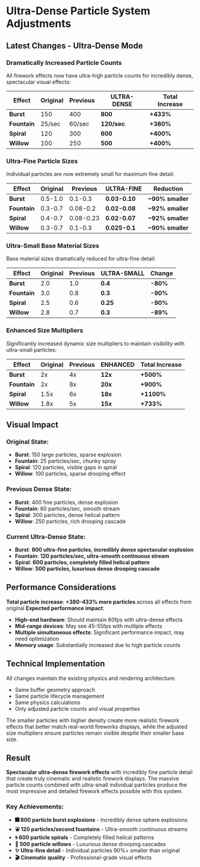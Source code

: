 # Ultra-Dense Particle System Adjustments

## Latest Changes - Ultra-Dense Mode

### Dramatically Increased Particle Counts
All firework effects now have ultra-high particle counts for incredibly dense, spectacular visual effects:

| Effect | Original | Previous | **ULTRA-DENSE** | Total Increase |
|--------|----------|----------|------------------|----------------|
| **Burst** | 150 | 400 | **800** | **+433%** |
| **Fountain** | 25/sec | 60/sec | **120/sec** | **+380%** |
| **Spiral** | 120 | 300 | **600** | **+400%** |
| **Willow** | 100 | 250 | **500** | **+400%** |

### Ultra-Fine Particle Sizes
Individual particles are now extremely small for maximum fine detail:

| Effect | Original | Previous | **ULTRA-FINE** | Reduction |
|--------|----------|----------|-----------------|-----------|
| **Burst** | 0.5-1.0 | 0.1-0.3 | **0.03-0.10** | **~90% smaller** |
| **Fountain** | 0.3-0.7 | 0.08-0.2 | **0.02-0.08** | **~92% smaller** |
| **Spiral** | 0.4-0.7 | 0.08-0.23 | **0.02-0.07** | **~92% smaller** |
| **Willow** | 0.3-0.7 | 0.1-0.3 | **0.025-0.1** | **~90% smaller** |

### Ultra-Small Base Material Sizes
Base material sizes dramatically reduced for ultra-fine detail:

| Effect | Original | Previous | **ULTRA-SMALL** | Change |
|--------|----------|----------|------------------|---------|
| **Burst** | 2.0 | 1.0 | **0.4** | **-80%** |
| **Fountain** | 3.0 | 0.8 | **0.3** | **-90%** |
| **Spiral** | 2.5 | 0.6 | **0.25** | **-90%** |
| **Willow** | 2.8 | 0.7 | **0.3** | **-89%** |

### Enhanced Size Multipliers
Significantly increased dynamic size multipliers to maintain visibility with ultra-small particles:

| Effect | Original | Previous | **ENHANCED** | Total Increase |
|--------|----------|----------|--------------|----------------|
| **Burst** | 2x | 4x | **12x** | **+500%** |
| **Fountain** | 2x | 8x | **20x** | **+900%** |
| **Spiral** | 1.5x | 6x | **18x** | **+1100%** |
| **Willow** | 1.8x | 5x | **15x** | **+733%** |

## Visual Impact

### Original State:
- **Burst**: 150 large particles, sparse explosion
- **Fountain**: 25 particles/sec, chunky spray  
- **Spiral**: 120 particles, visible gaps in spiral
- **Willow**: 100 particles, sparse drooping effect

### Previous Dense State:
- **Burst**: 400 fine particles, dense explosion
- **Fountain**: 60 particles/sec, smooth stream
- **Spiral**: 300 particles, dense helical pattern
- **Willow**: 250 particles, rich drooping cascade

### **Current Ultra-Dense State:**
- **Burst**: **800 ultra-fine particles, incredibly dense spectacular explosion**
- **Fountain**: **120 particles/sec, ultra-smooth continuous stream**
- **Spiral**: **600 particles, completely filled helical pattern**
- **Willow**: **500 particles, luxurious dense drooping cascade**

## Performance Considerations

**Total particle increase**: **+380-433% more particles** across all effects from original
**Expected performance impact**: 
- **High-end hardware**: Should maintain 60fps with ultra-dense effects
- **Mid-range devices**: May see 45-55fps with multiple effects
- **Multiple simultaneous effects**: Significant performance impact, may need optimization
- **Memory usage**: Substantially increased due to high particle counts

## Technical Implementation

All changes maintain the existing physics and rendering architecture:
- Same buffer geometry approach
- Same particle lifecycle management  
- Same physics calculations
- Only adjusted particle counts and visual properties

The smaller particles with higher density create more realistic firework effects that better match real-world fireworks displays, while the adjusted size multipliers ensure particles remain visible despite their smaller base size.

## Result
**Spectacular ultra-dense firework effects** with incredibly fine particle detail that create truly cinematic and realistic firework displays. The massive particle counts combined with ultra-small individual particles produce the most impressive and detailed firework effects possible with this system.

### Key Achievements:
- **🎆 800 particle burst explosions** - Incredibly dense sphere explosions
- **⛲ 120 particles/second fountains** - Ultra-smooth continuous streams  
- **🌀 600 particle spirals** - Completely filled helical patterns
- **🌿 500 particle willows** - Luxurious dense drooping cascades
- **✨ Ultra-fine detail** - Individual particles 90%+ smaller than original
- **🎬 Cinematic quality** - Professional-grade visual effects